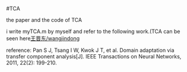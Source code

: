 #TCA

the paper and the code of TCA

i write myTCA.m by myself and refer to the following work.(TCA can be seen here[王晋东/wangjindong](https://github.com/jindongwang/transferlearning/tree/master/code/traditional/TCA)

reference:
Pan S J, Tsang I W, Kwok J T, et al. Domain adaptation via transfer component analysis[J]. IEEE Transactions on Neural Networks, 2011, 22(2): 199-210.

